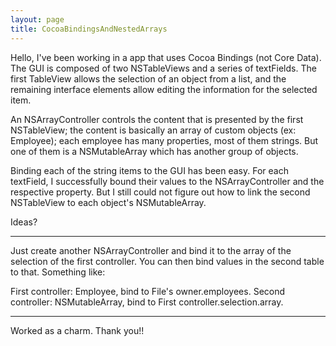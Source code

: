 ```yaml
---
layout: page
title: CocoaBindingsAndNestedArrays
---
```


Hello, I've been working in a app that uses Cocoa Bindings (not Core Data). The GUI is composed of two NSTableViews and a series of textFields. The first TableView allows the selection of an object from a list, and the remaining interface elements allow editing the information for the selected item.

An NSArrayController controls the content that is presented by the first NSTableView; the content is basically an array of custom objects (ex: Employee); each employee has many properties, most of them strings. But one of them is a NSMutableArray which has another group of objects.

Binding each of the string items to the GUI has been easy. For each textField, I successfully bound their values to the NSArrayController and the respective property. But I still could not figure out how to link the second NSTableView to each object's NSMutableArray.

Ideas?

----

Just create another NSArrayController and bind it to the array of the selection of the first controller.  You can then bind values in the second table to that.  Something like:

First controller: Employee, bind to File's owner.employees.  Second controller: NSMutableArray, bind to First controller.selection.array.

----

Worked as a charm. Thank you!!


